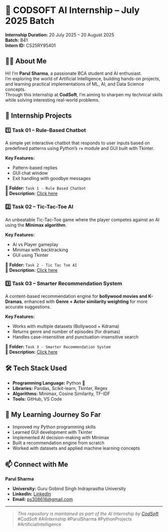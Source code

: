 # 🌟 CODSOFT AI Internship – July 2025 Batch

**Internship Duration:** 20 July 2025 – 20 August 2025  
**Batch:** B41  
**Intern ID:** CS25RY95401


## 👩‍💻 About Me

Hi! I’m **Parul Sharma**, a passionate BCA student and AI enthusiast.  
I’m exploring the world of Artificial Intelligence, building hands-on projects, and learning practical implementations of ML, AI, and Data Science concepts.  
Through this internship at **CodSoft**, I’m aiming to sharpen my technical skills while solving interesting real-world problems.


## 📂 Internship Projects

### **1️⃣ Task 01 – Rule-Based Chatbot**
A simple yet interactive chatbot that responds to user inputs based on predefined patterns using Python’s `re` module and GUI built with Tkinter.

**Key Features:**
- Pattern-based replies
- GUI chat window
- Exit handling with goodbye messages

📌 **Folder:** `Task 1 - Rule Based Chatbot`  
🔗 **Description:** [Click here](./Task%201%20-%20Rule%20Based%20Chatbot/README.md)


### **2️⃣ Task 02 – Tic-Tac-Toe AI**
An unbeatable Tic-Tac-Toe game where the player competes against an AI using the **Minimax algorithm**.

**Key Features:**
- AI vs Player gameplay
- Minimax with backtracking
- GUI using Tkinter

📌 **Folder:** `Task 2 - Tic Tac Toe AI`  
🔗 **Description:** [Click here](./Task%202%20-%20Tic%20Tac%20Toe%20AI/README.md)


### **3️⃣ Task 03 – Smarter Recommendation System**
A content-based recommendation engine for **bollywood movies and K-Dramas**, enhanced with **Genre + Actor similarity weighting** for more accurate suggestions.

**Key Features:**
- Works with multiple datasets (Bollywood + Kdrama)
- Returns genre and number of episodes (for dramas)
- Handles case-insensitive and punctuation-insensitive search

📌 **Folder:** `Task 3 - Smarter Recommendation System`  
🔗 **Description:** [Click here](https://github.com/Vaish-pas/CODSOFT/blob/main/Task%204%20-%20Recommendation%20System/README.md)


## 🛠️ Tech Stack Used

- **Programming Language:** Python 🐍
- **Libraries:** Pandas, Scikit-learn, Tkinter, Regex
- **Algorithms:** Minimax, Cosine Similarity, TF-IDF
- **Tools:** GitHub, VS Code


## 📌 My Learning Journey So Far

- Improved my Python programming skills
- Learned GUI development with Tkinter
- Implemented AI decision-making with Minimax
- Built a recommendation engine from scratch
- Worked with datasets and applied machine learning concepts


## 📫 Connect with Me
**Parul Sharma**
- **University:** Guru Gobind Singh Indraprastha University
- **LinkedIn:** [LinkedIn](https://www.linkedin.com/in/parul-sharma-b8929b281?utm_source=share&utm_campaign=share_via&utm_content=profile&utm_medium=android_app)
- **Email:** ps308616@gmail.com

---


> *This repository is maintained as part of the AI Internship by [CodSoft](https://www.codsoft.in/)*  
> #CodSoft #AIInternship #ParulSharma #PythonProjects #ArtificialIntelligence


